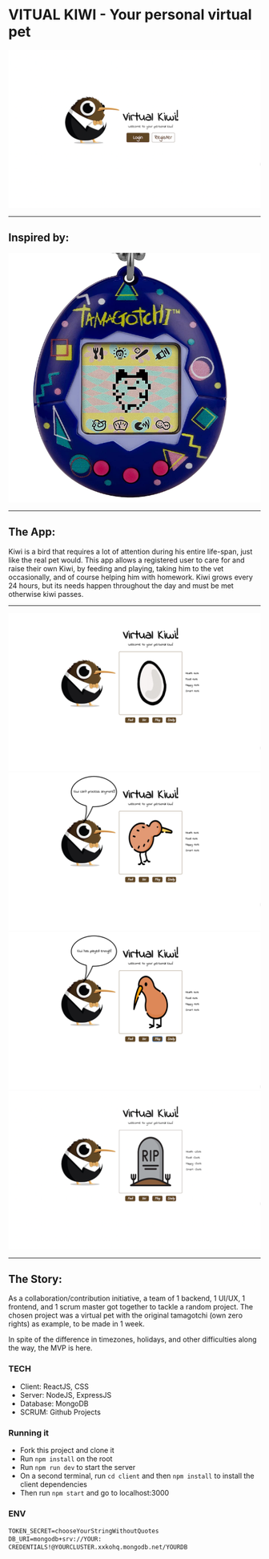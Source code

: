 # VITUAL KIWI - Your personal virtual pet

![img of the home page](home.png)

---

## Inspired by:

![img of tamagotchi toys (no rights)](/tamagotchi.png)

---

## The App:

Kiwi is a bird that requires a lot of attention during his entire life-span, just like the real pet would. This app allows a registered user to care for and raise their own Kiwi, by feeding and playing, taking him to the vet occasionally, and of course helping him with homework. Kiwi grows every 24 hours, but its needs happen throughout the day and must be met otherwise kiwi passes.

---

![img of a bird's egg](egg.png)
![img of a young chick](baby.png)
![img of an adult bird with no feathers](adult.png)
![img of a cemety stone saying rest in peace](dead.png)

---

## The Story:

As a collaboration/contribution initiative, a team of 1 backend, 1 UI/UX, 1 frontend, and 1 scrum master got together to tackle a random project. The chosen project was a virtual pet with the original tamagotchi (own zero rights) as example, to be made in 1 week.

In spite of the difference in timezones, holidays, and other difficulties along the way, the MVP is here.

### TECH

- Client: ReactJS, CSS
- Server: NodeJS, ExpressJS
- Database: MongoDB
- SCRUM: Github Projects

### Running it

- Fork this project and clone it
- Run `npm install` on the root
- Run `npm run dev` to start the server
- On a second terminal, run `cd client` and then `npm install` to install the client dependencies
- Then run `npm start` and go to localhost:3000

### ENV

```
TOKEN_SECRET=chooseYourStringWithoutQuotes
DB_URI=mongodb+srv://YOUR: CREDENTIALS!@YOURCLUSTER.xxkohq.mongodb.net/YOURDB

```
